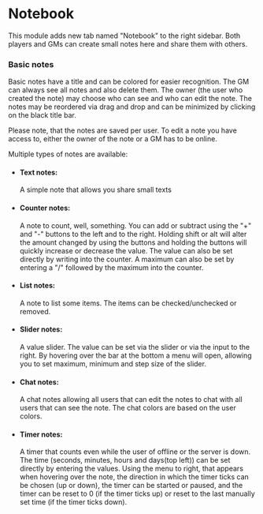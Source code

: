 # Notebook
This module adds new tab named "Notebook" to the right sidebar. Both players and GMs can create small notes here and share them with others.

### Basic notes
Basic notes have a title and can be colored for easier recognition. The GM can always see all notes and also delete them. The owner (the user who created the note) may choose who can see and who can edit the note. The notes may be reordered via drag and drop and can be minimized by clicking on the black title bar.

Please note, that the notes are saved per user. To edit a note you have access to, either the owner of the note or a GM has to be online.

Multiple types of notes are available:

- #### Text notes:
  A simple note that allows you share small texts
  
- #### Counter notes:
  A note to count, well, something. You can add or subtract using the "+" and "-" buttons to the left and to the right. Holding shift or alt will alter the amount changed by using the buttons and holding the buttons will quickly increase or decrease the value. The value can also be set directly by writing into the counter. A maximum can also be set by entering a "/" followed by the maximum into the counter.

- #### List notes:
  A note to list some items. The items can be checked/unchecked or removed.

- #### Slider notes:
  A value slider. The value can be set via the slider or via the input to the right. By hovering over the bar at the bottom a menu will open, allowing you to set maximum, minimum and step size of the slider.

- #### Chat notes:
  A chat notes allowing all users that can edit the notes to chat with all users that can see the note. The chat colors are based on the user colors.

- #### Timer notes:
  A timer that counts even while the user of offline or the server is down. The time (seconds, minutes, hours and days(top left)) can be set directly by entering the values. Using the menu to right, that appears when hovering over the note, the direction in which the timer ticks can be chosen (up or down), the timer can be started or paused, and the timer can be reset to 0 (if the timer ticks up) or reset to the last manually set time (if the timer ticks down).
